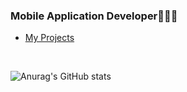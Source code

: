 ### Mobile Application Developer🧑🏻‍💻
- [My Projects](https://github.com/yamiblack/yamiblack/blob/main/Projects.md)

<br>

![Anurag's GitHub stats](https://github-readme-stats.vercel.app/api?username=yamiblack&count_private=true&show_icons=true&theme=dracula&hide=prs)

<!--
**yamiblack/yamiblack** is a ✨ _special_ ✨ repository because its `README.md` (this file) appears on your GitHub profile.

Here are some ideas to get you started:

- 🔭 I’m currently working on ...
- 🌱 I’m currently learning ...
- 👯 I’m looking to collaborate on ...
- 🤔 I’m looking for help with ...
- 💬 Ask me about ...
- 📫 How to reach me: ...
- 😄 Pronouns: ...
- ⚡ Fun fact: ...
-->
